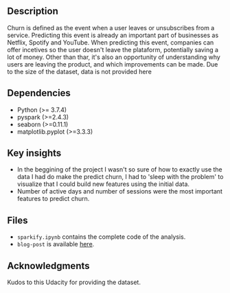 ## Description

Churn is defined as the event when a user leaves or unsubscribes from a service. Predicting this event is already an important part of businesses as Netflix, Spotify and YouTube. When predicting this event, companies can offer incetives so the user doesn't leave the plataform, potentially saving a lot of money. Other than thar, it's also an opportunity of understanding why users are leaving the product, and which improvements can be made. Due to the size of the dataset, data is not provided here 

## Dependencies

- Python (>= 3.7.4)
- pyspark (>=2.4.3)
- seaborn (>=0.11.1)
- matplotlib.pyplot (>=3.3.3)

## Key insights

- In the beggining of the project I wasn't so sure of how to exactly use the data I had do make the predict churn, I had to 'sleep with the problem' to visualize that I could build new features using the initial data.
- Number of active days and number of sessions were the most important features to predict churn.

## Files
- `sparkify.ipynb` contains the complete code of the analysis.
- `blog-post` is available [here](https://aian.me/2021/05/11/churn-prediction.html).

## Acknowledgments

Kudos to this Udacity for providing the dataset.
